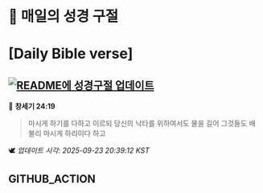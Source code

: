 # 🙏 매일의 성경 구절
# [Daily Bible verse]
## [![README에 성경구절 업데이트](https://github.com/DONGSUKA/first_test/actions/workflows/update-readme-bible.yml/badge.svg)](https://github.com/DONGSUKA/first_test/actions/workflows/update-readme-bible.yml)
<!-- START_BIBLE_VERSE -->
📖 **창세기 24:19**
> 마시게 하기를 다하고 이르되 당신의 낙타를 위하여서도 물을 길어 그것들도 배불리 마시게 하리이다 하고

🕊️ _업데이트 시각: 2025-09-23 20:39:12 KST_
  <!-- END_BIBLE_VERSE -->
## GITHUB_ACTION
